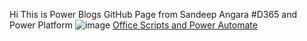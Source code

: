 Hi This is Power Blogs GitHub Page from Sandeep Angara
#D365 and Power Platform
![image](https://github.com/angarasandeep/power365blogs/assets/45325566/a9ca65a8-7b28-499f-a9ad-b70e0c8f47d8)
[Office Scripts and Power Automate]([https://pages.github.com/](https://angarasandeep.github.io/power365blogs/Office%20Scripts%20and%20Power%20Automate))
